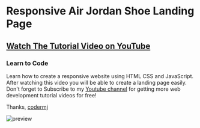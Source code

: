 # Responsive Air Jordan Shoe Landing Page
## [Watch The Tutorial Video on YouTube](https://youtu.be/N3kiK7WreHo)
### Learn to Code

Learn how to create a responsive website using HTML CSS and JavaScript. After watching this video you will be able to create a landing page easily. Don't forget to Subscribe to my [Youtube channel](https://www.youtube.com/c/codermj) for getting more web development tutorial videos for free!

Thanks,
[codermj](https://twitter.com/mjshofy)

![preview](https://user-images.githubusercontent.com/76812554/111794775-c4c97e00-88f0-11eb-93d9-9b58c7435ac8.png)
